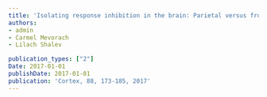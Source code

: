 ```yaml
---
title: 'Isolating response inhibition in the brain: Parietal versus frontal contribution'
authors: 
- admin
- Carmel Mevorach
- Lilach Shalev

publication_types: ["2"]
Date: 2017-01-01
publishDate: 2017-01-01
publication: 'Cortex, 88, 173-185, 2017'
---
```

